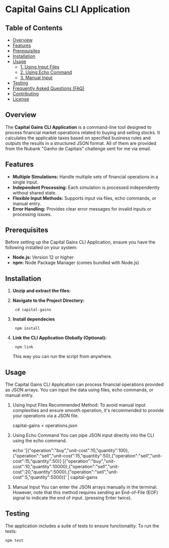 # Capital Gains CLI Application

## Table of Contents

- [Overview](#overview)
- [Features](#features)
- [Prerequisites](#prerequisites)
- [Installation](#installation)
- [Usage](#usage)
  - [1. Using Input Files](#1-using-input-files)
  - [2. Using Echo Command](#2-using-echo-command)
  - [3. Manual Input](#3-manual-input)
- [Testing](#testing)
- [Frequently Asked Questions (FAQ)](#frequently-asked-questions-faq)
- [Contributing](#contributing)
- [License](#license)

## Overview

The **Capital Gains CLI Application** is a command-line tool designed to process financial market operations related to buying and selling stocks. It calculates the applicable taxes based on specified business rules and outputs the results in a structured JSON format. All of them are provided from the Nubank "Ganho de Capitais" challenge sent for me via email. 

## Features

- **Multiple Simulations:** Handle multiple sets of financial operations in a single input.
- **Independent Processing:** Each simulation is processed independently without shared state.
- **Flexible Input Methods:** Supports input via files, echo commands, or manual entry.
- **Error Handling:** Provides clear error messages for invalid inputs or processing issues.

## Prerequisites

Before setting up the Capital Gains CLI Application, ensure you have the following installed on your system:

- **Node.js:** Version 12 or higher
- **npm:** Node Package Manager (comes bundled with Node.js)

## Installation

1. **Unzip and extract the files:**
2. **Navigate to the Project Directory:**
    
        cd capital-gains
3. **Install dependecies**
    
        npm install
4. **Link the CLI Application Globally (Optional):**
    
        npm link
    This way you can run the script from anywhere.

## Usage
The Capital Gains CLI Application can process financial operations provided as JSON arrays. You can input the data using files, echo commands, or manual entry.

1. Using Input Files
Recommended Method: To avoid manual input complexities and ensure smooth operation, it's recommended to provide your operations via a JSON file.

    capital-gains < operations.json

2. Using Echo Command
You can pipe JSON input directly into the CLI using the echo command.

        
    echo '[{"operation":"buy","unit-cost":10,"quantity":100},{"operation":"sell","unit-cost":15,"quantity":50},{"operation":"sell","unit-cost":15,"quantity":50}]
    [{"operation":"buy","unit-cost":10,"quantity":10000},{"operation":"sell","unit-cost":20,"quantity":5000},{"operation":"sell","unit-cost":5,"quantity":5000}]' | capital-gains
        

3. Manual Input
You can enter the JSON arrays manually in the terminal. However, note that this method requires sending an End-of-File (EOF) signal to indicate the end of input. (pressing Enter twice).

## Testing
The application includes a suite of tests to ensure functionality. To run the tests:

    npm test

